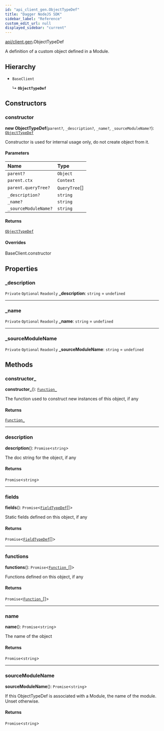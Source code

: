 ```yaml
---
id: "api_client_gen.ObjectTypeDef"
title: "Dagger NodeJS SDK"
sidebar_label: "Reference"
custom_edit_url: null
displayed_sidebar: "current"
---
```


[api/client.gen](../modules/api_client_gen.md).ObjectTypeDef

A definition of a custom object defined in a Module.

## Hierarchy

- `BaseClient`

  ↳ **`ObjectTypeDef`**

## Constructors

### constructor

**new ObjectTypeDef**(`parent?`, `_description?`, `_name?`, `_sourceModuleName?`): [`ObjectTypeDef`](api_client_gen.ObjectTypeDef.md)

Constructor is used for internal usage only, do not create object from it.

#### Parameters

| Name | Type |
| :------ | :------ |
| `parent?` | `Object` |
| `parent.ctx` | `Context` |
| `parent.queryTree?` | `QueryTree`[] |
| `_description?` | `string` |
| `_name?` | `string` |
| `_sourceModuleName?` | `string` |

#### Returns

[`ObjectTypeDef`](api_client_gen.ObjectTypeDef.md)

#### Overrides

BaseClient.constructor

## Properties

### \_description

 `Private` `Optional` `Readonly` **\_description**: `string` = `undefined`

___

### \_name

 `Private` `Optional` `Readonly` **\_name**: `string` = `undefined`

___

### \_sourceModuleName

 `Private` `Optional` `Readonly` **\_sourceModuleName**: `string` = `undefined`

## Methods

### constructor\_

**constructor_**(): [`Function_`](api_client_gen.Function_.md)

The function used to construct new instances of this object, if any

#### Returns

[`Function_`](api_client_gen.Function_.md)

___

### description

**description**(): `Promise`\<`string`\>

The doc string for the object, if any

#### Returns

`Promise`\<`string`\>

___

### fields

**fields**(): `Promise`\<[`FieldTypeDef`](api_client_gen.FieldTypeDef.md)[]\>

Static fields defined on this object, if any

#### Returns

`Promise`\<[`FieldTypeDef`](api_client_gen.FieldTypeDef.md)[]\>

___

### functions

**functions**(): `Promise`\<[`Function_`](api_client_gen.Function_.md)[]\>

Functions defined on this object, if any

#### Returns

`Promise`\<[`Function_`](api_client_gen.Function_.md)[]\>

___

### name

**name**(): `Promise`\<`string`\>

The name of the object

#### Returns

`Promise`\<`string`\>

___

### sourceModuleName

**sourceModuleName**(): `Promise`\<`string`\>

If this ObjectTypeDef is associated with a Module, the name of the module. Unset otherwise.

#### Returns

`Promise`\<`string`\>

